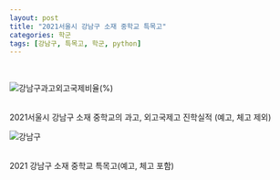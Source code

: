 ```yaml
---
layout: post
title: "2021서울시 강남구 소재 중학교 특목고"
categories: 학군
tags: [강남구, 특목고, 학군, python]
---
```


<br>

![강남구과고외고국제비율(%)](https://user-images.githubusercontent.com/43463898/141302725-4bb6217f-4691-4319-b548-4e16a6c01153.png)

<br>
2021서울시 강남구 소재 중학교의 과고, 외고국제고 진학실적 (예고, 체고 제외)
<br>


![강남구](https://user-images.githubusercontent.com/43463898/141254118-8f495759-b7f5-436d-aee7-db2e11ad88cf.png)

<br>
2021 강남구 소재 중학교 특목고(예고, 체고 포함)<br>
